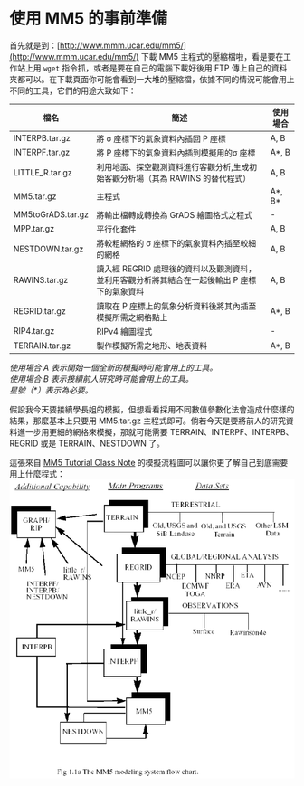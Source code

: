 # 使用 MM5 的事前準備

首先就是到：[http://www.mmm.ucar.edu/mm5/](http://www.mmm.ucar.edu/mm5/) 下載 MM5 主程式的壓縮檔啦，看是要在工作站上用 `wget` 指令抓，或者是要在自己的電腦下載好後用 FTP 傳上自己的資料夾都可以。在下載頁面你可能會看到一大堆的壓縮檔，依據不同的情況可能會用上不同的工具，它們的用途大致如下：

| 檔名 | 簡述 | 使用場合 |
| --- | --- | --- |
| INTERPB.tar.gz | 將 σ 座標下的氣象資料內插回 P 座標 | A, B |
| INTERPF.tar.gz | 將 P 座標下的氣象資料內插到模擬用的σ 座標 | A\*, B |
| LITTLE\_R.tar.gz | 利用地面、探空觀測資料進行客觀分析,生成初始客觀分析場（其為 RAWINS 的替代程式） | A, B |
| MM5.tar.gz | 主程式 | A\*, B\* |
| MM5toGrADS.tar.gz | 將輸出檔轉成轉換為 GrADS 繪圖格式之程式 | - |
| MPP.tar.gz | 平行化套件 | A, B |
| NESTDOWN.tar.gz | 將較粗網格的 σ 座標下的氣象資料內插至較細的網格 | A, B |
| RAWINS.tar.gz | 讀入經 REGRID 處理後的資料以及觀測資料，並利用客觀分析將其結合在一起後輸出 P 座標下的氣象資料 | A, B |
| REGRID.tar.gz | 讀取在 P 座標上的氣象分析資料後將其內插至模擬所需之網格點上 | A\*, B |
| RIP4.tar.gz | RIPv4 繪圖程式 | - |
| TERRAIN.tar.gz | 製作模擬所需之地形、地表資料 | A\*, B |

_使用場合 A 表示開始一個全新的模擬時可能會用上的工具。  
使用場合 B 表示接續前人研究時可能會用上的工具。  
星號（\*）表示為必要。_

假設我今天要接續學長姐的模擬，但想看看採用不同數值參數化法會造成什麼樣的結果，那麼基本上只要用 MM5.tar.gz 主程式即可。倘若今天是要將前人的研究資料進一步用更細的網格來模擬，那就可能需要 TERRAIN、INTERPF、INTERPB、REGRID 或是 TERRAIN、NESTDOWN 了。

這張來自 [MM5 Tutorial Class Note](http://www2.mmm.ucar.edu/mm5/documents/MM5_tut_Web_notes/tutorialTOC.htm) 的模擬流程圖可以讓你更了解自己到底需要用上什麼程式：  
![](/images/flow.gif)

